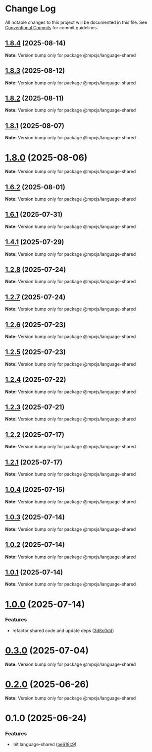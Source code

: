 # Change Log

All notable changes to this project will be documented in this file.
See [Conventional Commits](https://conventionalcommits.org) for commit guidelines.

## [1.8.4](https://github.com/mpx-ecology/language-tools/compare/v1.8.3...v1.8.4) (2025-08-14)

**Note:** Version bump only for package @mpxjs/language-shared

## [1.8.3](https://github.com/mpx-ecology/language-tools/compare/v1.8.2...v1.8.3) (2025-08-12)

**Note:** Version bump only for package @mpxjs/language-shared

## [1.8.2](https://github.com/mpx-ecology/language-tools/compare/v1.8.1...v1.8.2) (2025-08-11)

**Note:** Version bump only for package @mpxjs/language-shared

## [1.8.1](https://github.com/mpx-ecology/language-tools/compare/v1.8.0...v1.8.1) (2025-08-07)

**Note:** Version bump only for package @mpxjs/language-shared

# [1.8.0](https://github.com/mpx-ecology/language-tools/compare/v1.6.2...v1.8.0) (2025-08-06)

**Note:** Version bump only for package @mpxjs/language-shared

## [1.6.2](https://github.com/mpx-ecology/language-tools/compare/v1.6.1...v1.6.2) (2025-08-01)

**Note:** Version bump only for package @mpxjs/language-shared

## [1.6.1](https://github.com/mpx-ecology/language-tools/compare/v1.6.0...v1.6.1) (2025-07-31)

**Note:** Version bump only for package @mpxjs/language-shared

## [1.4.1](https://github.com/mpx-ecology/language-tools/compare/v1.4.0...v1.4.1) (2025-07-29)

**Note:** Version bump only for package @mpxjs/language-shared

## [1.2.8](https://github.com/mpx-ecology/language-tools/compare/v1.2.7...v1.2.8) (2025-07-24)

**Note:** Version bump only for package @mpxjs/language-shared

## [1.2.7](https://github.com/mpx-ecology/language-tools/compare/v1.2.6...v1.2.7) (2025-07-24)

**Note:** Version bump only for package @mpxjs/language-shared

## [1.2.6](https://github.com/mpx-ecology/language-tools/compare/v1.2.4...v1.2.6) (2025-07-23)

**Note:** Version bump only for package @mpxjs/language-shared

## [1.2.5](https://github.com/mpx-ecology/language-tools/compare/v1.2.4...v1.2.5) (2025-07-23)

**Note:** Version bump only for package @mpxjs/language-shared

## [1.2.4](https://github.com/mpx-ecology/language-tools/compare/v1.2.3...v1.2.4) (2025-07-22)

**Note:** Version bump only for package @mpxjs/language-shared

## [1.2.3](https://github.com/mpx-ecology/language-tools/compare/v1.2.2...v1.2.3) (2025-07-21)

**Note:** Version bump only for package @mpxjs/language-shared

## [1.2.2](https://github.com/mpx-ecology/language-tools/compare/v1.2.1...v1.2.2) (2025-07-17)

**Note:** Version bump only for package @mpxjs/language-shared

## [1.2.1](https://github.com/mpx-ecology/language-tools/compare/v1.2.0...v1.2.1) (2025-07-17)

**Note:** Version bump only for package @mpxjs/language-shared

## [1.0.4](https://github.com/mpx-ecology/language-tools/compare/v1.0.3...v1.0.4) (2025-07-15)

**Note:** Version bump only for package @mpxjs/language-shared

## [1.0.3](https://github.com/mpx-ecology/language-tools/compare/v1.0.2...v1.0.3) (2025-07-14)

**Note:** Version bump only for package @mpxjs/language-shared

## [1.0.2](https://github.com/mpx-ecology/language-tools/compare/v1.0.1...v1.0.2) (2025-07-14)

**Note:** Version bump only for package @mpxjs/language-shared

## [1.0.1](https://github.com/mpx-ecology/language-tools/compare/v1.0.0...v1.0.1) (2025-07-14)

**Note:** Version bump only for package @mpxjs/language-shared

# [1.0.0](https://github.com/mpx-ecology/language-tools/compare/v0.3.0...v1.0.0) (2025-07-14)

### Features

* refactor shared code and update deps ([3d8c0dd](https://github.com/mpx-ecology/language-tools/commit/3d8c0ddb874137d55f424bbdca97082da5cde0de))

# [0.3.0](https://github.com/mpx-ecology/language-tools/compare/v0.2.0...v0.3.0) (2025-07-04)

**Note:** Version bump only for package @mpxjs/language-shared

# [0.2.0](https://github.com/mpx-ecology/language-tools/compare/v0.1.0...v0.2.0) (2025-06-26)

**Note:** Version bump only for package @mpxjs/language-shared

# 0.1.0 (2025-06-24)

### Features

* init language-shared ([ae618c9](https://github.com/mpx-ecology/language-tools/commit/ae618c929b2e024ecb9e55e8d8271256bd2c6927))
